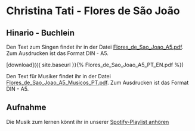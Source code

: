 # Christina Tati  - Flores de São João

## Hinario - Buchlein
Den Text zum Singen findet ihr in der Datei [Flores_de_Sao_Joao_A5.pdf](https://github.com/Ceu-Da-Luz-De-Jesus/hinarien/blob/main/Christina_Tati/Flores_De_Sao_Joao/Flores_de_Sao_Joao_A5_PT_EN.pdf). Zum Ausdrucken ist das Format DIN - A5. 

[download]({{ site.baseurl }}{% Flores_de_Sao_Joao_A5_PT_EN.pdf %})

Den Text für Musiker findet ihr in der Datei [Flores_de_Sao_Joao_A5_Musicos_PT.pdf](https://github.com/Ceu-Da-Luz-De-Jesus/hinarien/blob/main/Christina_Tati/Flores_De_Sao_Joao/Flores_de_Sao_Joao_A5_Musicos_PT.pdf). Zum Ausdrucken ist das Format DIN - A5. 

## Aufnahme
Die Musik zum lernen könnt ihr in unserer [Spotify-Playlist anhören](https://open.spotify.com/playlist/5xgQ1urnlsce3WShnRo1ip?si=LI2sJ7HoTPCWmnvWFWBu3g&nd=1&dlsi=d72e5fc70cf442bf)